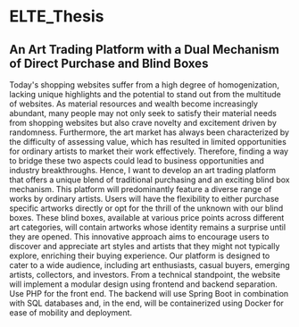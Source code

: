 # ELTE_Thesis

## An Art Trading Platform with a Dual Mechanism of Direct Purchase and Blind Boxes

Today's shopping websites suffer from a high degree of homogenization, lacking unique highlights and the potential to stand out from the multitude of websites. As
material resources and wealth become increasingly abundant, many people may not only seek to satisfy their material needs from shopping websites but also crave
novelty and excitement driven by randomness.
Furthermore, the art market has always been characterized by the difficulty of assessing value, which has resulted in limited opportunities for ordinary artists to market
their work effectively. Therefore, finding a way to bridge these two aspects could lead to business opportunities and industry breakthroughs.
Hence, I want to develop an art trading platform that offers a unique blend of traditional purchasing and an exciting blind box mechanism. This platform will
predominantly feature a diverse range of works by ordinary artists. Users will have the flexibility to either purchase specific artworks directly or opt for the thrill of the
unknown with our blind boxes. These blind boxes, available at various price points across different art categories, will contain artworks whose identity remains a
surprise until they are opened. This innovative approach aims to encourage users to discover and appreciate art styles and artists that they might not typically explore,
enriching their buying experience. Our platform is designed to cater to a wide audience, including art enthusiasts, casual buyers, emerging artists, collectors, and
investors.
From a technical standpoint, the website will implement a modular design using frontend and backend separation. Use PHP for the front end. The backend will use
Spring Boot in combination with SQL databases and, in the end, will be containerized using Docker for ease of mobility and deployment.
